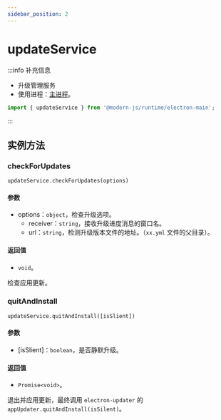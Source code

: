 ```yaml
---
sidebar_position: 2
---
```


# updateService

:::info 补充信息
* 升级管理服务
* 使用进程：[主进程](/docs/guides/features/electron/basic#主进程)。

```typescript
import { updateService } from '@modern-js/runtime/electron-main';
```
:::

## 实例方法

### checkForUpdates

`updateService.checkForUpdates(options)`
#### 参数
- options：`object`，检查升级选项。
  - receiver：`string`，接收升级进度消息的窗口名。
  - url：`string`，检测升级版本文件的地址。（`xx.yml` 文件的父目录）。
#### 返回值
- `void`。

检查应用更新。

### quitAndInstall

`updateService.quitAndInstall([isSlient])`

#### 参数
- [isSlient]：`boolean`，是否静默升级。

#### 返回值
- `Promise<void>`。

退出并应用更新，最终调用 `electron-updater` 的 `appUpdater.quitAndInstall(isSilent)`。

